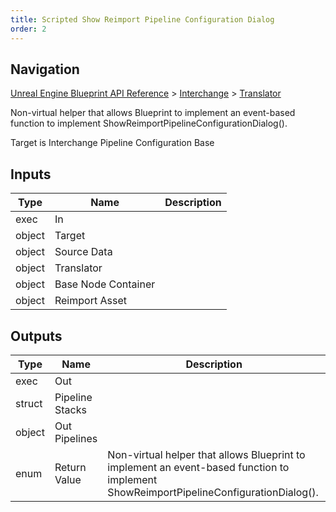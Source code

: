 ```yaml
---
title: Scripted Show Reimport Pipeline Configuration Dialog
order: 2
---
```

## Navigation

[Unreal Engine Blueprint API Reference](https://dev.epicgames.com/documentation/en-us/unreal-engine/BlueprintAPI) > [Interchange](https://dev.epicgames.com/documentation/en-us/unreal-engine/BlueprintAPI/Interchange) > [Translator](https://dev.epicgames.com/documentation/en-us/unreal-engine/BlueprintAPI/Interchange/Translator)

Non-virtual helper that allows Blueprint to implement an event-based function to implement ShowReimportPipelineConfigurationDialog().

Target is Interchange Pipeline Configuration Base

## Inputs

| Type | Name | Description |
| --- | --- | --- |
| exec | In |  |
| object | Target |  |
| object | Source Data |  |
| object | Translator |  |
| object | Base Node Container |  |
| object | Reimport Asset |  |

## Outputs

| Type | Name | Description |
| --- | --- | --- |
| exec | Out |  |
| struct | Pipeline Stacks |  |
| object | Out Pipelines |  |
| enum | Return Value | Non-virtual helper that allows Blueprint to implement an event-based function to implement ShowReimportPipelineConfigurationDialog(). |
